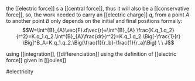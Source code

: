 the [[electric force]] s a [[central force]],  thus it will also be a [[conservative force]], so, the work needed to carry an [[electric charge]] $q$, from a point $A$ to another point $B$ only depends on the initial and final positions
formally:
$$W=\int^{B}_{A}\vec{F}.d\vec{r}=\int^{B}_{A} \frac{K.q_1.q_2}{r^2}=K.q_1.q_2.\int^{B}_{A}\frac{dr}{r^2}=K.q_1.q_2.\Big[-\frac{1}{r} \Big]^B_A=K.q_1.q_2.\Big(\frac{1}{r_b}-\frac{1}{r_a}\Big) \ \ J$$

using [[integration]], [[differenciation]]
using the definition of [[electric force]]
given in [[joules]]

#electricity